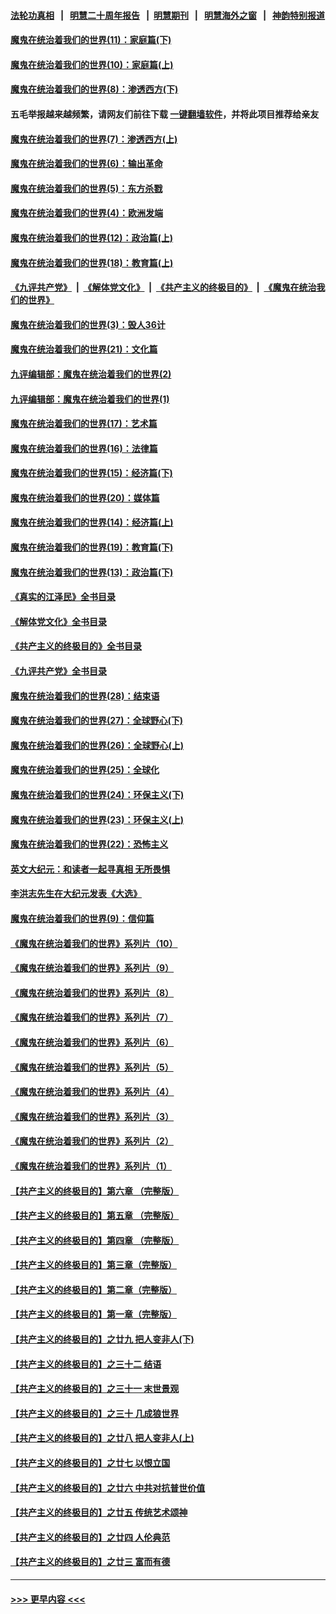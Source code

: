 #### [法轮功真相](https://github.com/gfw-breaker/truth/blob/master/README.md?t=0) &nbsp;&nbsp;|&nbsp;&nbsp; [明慧二十周年报告](https://github.com/gfw-breaker/mh-reports/blob/master/README.md?t=0) &nbsp;&nbsp;|&nbsp;&nbsp;[明慧期刊](https://github.com/gfw-breaker/mh-qikan) &nbsp;&nbsp;|&nbsp;&nbsp; [明慧海外之窗](https://github.com/gfw-breaker/mh-news/blob/master/README.md?t=0) &nbsp;&nbsp;|&nbsp;&nbsp; [神韵特别报道](https://github.com/gfw-breaker/mh-news/blob/master/shenyun.md?t=0)
#### [魔鬼在统治着我们的世界(11)：家庭篇(下)](../pages/nsc422/n10440961.md?t=12111301) 
#### [魔鬼在统治着我们的世界(10)：家庭篇(上)](../pages/nsc422/n10435448.md?t=12111301) 
#### [魔鬼在统治着我们的世界(8)：渗透西方(下)](../pages/nsc422/n10429603.md?t=12111301) 
#### 五毛举报越来越频繁，请网友们前往下载 [一键翻墙软件](https://github.com/gfw-breaker/ssr-accounts)，并将此项目推荐给亲友
#### [魔鬼在统治着我们的世界(7)：渗透西方(上)](../pages/nsc422/n10426013.md?t=12111301) 
#### [魔鬼在统治着我们的世界(6)：输出革命](../pages/nsc422/n10421536.md?t=12111301) 
#### [魔鬼在统治着我们的世界(5)：东方杀戮](../pages/nsc422/n10417707.md?t=12111301) 
#### [魔鬼在统治着我们的世界(4)：欧洲发端](../pages/nsc422/n10414890.md?t=12111301) 
#### [魔鬼在统治着我们的世界(12)：政治篇(上)](../pages/nsc422/n10444576.md?t=12111301) 
#### [魔鬼在统治着我们的世界(18)：教育篇(上)](../pages/nsc422/n10526970.md?t=12111301) 
#### [《九评共产党》](https://github.com/begood0513/9ping.md/blob/master/README.md) &nbsp;|&nbsp; [《解体党文化》](../../../../jtdwh.md/blob/master/README.md)  &nbsp;|&nbsp; [《共产主义的终极目的》](../../../../gczydzjmd.md/blob/master/README.md) &nbsp;|&nbsp; [《魔鬼在统治我们的世界》](../../../../mgztzwmdsj.md/blob/master/README.md) 
#### [魔鬼在统治着我们的世界(3)：毁人36计](../pages/nsc422/n10411583.md?t=12111301) 
#### [魔鬼在统治着我们的世界(21)：文化篇](../pages/nsc422/n10597706.md?t=12111301) 
#### [九评编辑部：魔鬼在统治着我们的世界(2)](../pages/nsc422/n10410036.md?t=12111301) 
#### [九评编辑部：魔鬼在统治着我们的世界(1)](../pages/nsc422/n10406825.md?t=12111301) 
#### [魔鬼在统治着我们的世界(17)：艺术篇](../pages/nsc422/n10499093.md?t=12111301) 
#### [魔鬼在统治着我们的世界(16)：法律篇](../pages/nsc422/n10485969.md?t=12111301) 
#### [魔鬼在统治着我们的世界(15)：经济篇(下)](../pages/nsc422/n10469975.md?t=12111301) 
#### [魔鬼在统治着我们的世界(20)：媒体篇](../pages/nsc422/n10586579.md?t=12111301) 
#### [魔鬼在统治着我们的世界(14)：经济篇(上)](../pages/nsc422/n10457370.md?t=12111301) 
#### [魔鬼在统治着我们的世界(19)：教育篇(下)](../pages/nsc422/n10564808.md?t=12111301) 
#### [魔鬼在统治着我们的世界(13)：政治篇(下)](../pages/nsc422/n10448270.md?t=12111301) 
#### [《真实的江泽民》全书目录](../pages/nsc422/n13721399.md?t=12111301) 
#### [《解体党文化》全书目录](../pages/nsc422/n13721157.md?t=12111301) 
#### [《共产主义的终极目的》全书目录](../pages/nsc422/n13721048.md?t=12111301) 
#### [《九评共产党》全书目录](../pages/nsc422/n13708085.md?t=12111301) 
#### [魔鬼在统治着我们的世界(28)：结束语](../pages/nsc422/n10936246.md?t=12111301) 
#### [魔鬼在统治着我们的世界(27)：全球野心(下)](../pages/nsc422/n10928319.md?t=12111301) 
#### [魔鬼在统治着我们的世界(26)：全球野心(上)](../pages/nsc422/n10900318.md?t=12111301) 
#### [魔鬼在统治着我们的世界(25)：全球化](../pages/nsc422/n10788205.md?t=12111301) 
#### [魔鬼在统治着我们的世界(24)：环保主义(下)](../pages/nsc422/n10695307.md?t=12111301) 
#### [魔鬼在统治着我们的世界(23)：环保主义(上)](../pages/nsc422/n10688613.md?t=12111301) 
#### [魔鬼在统治着我们的世界(22)：恐怖主义](../pages/nsc422/n10614727.md?t=12111301) 
#### [英文大纪元：和读者一起寻真相 无所畏惧](../pages/nsc422/n12542027.md?t=12111301) 
#### [李洪志先生在大纪元发表《大选》](../pages/nsc422/n12534746.md?t=12111301) 
#### [魔鬼在统治着我们的世界(9)：信仰篇](../pages/nsc422/n10432159.md?t=12111301) 
#### [《魔鬼在统治着我们的世界》系列片（10）](../pages/nsc422/n12292670.md?t=12111301) 
#### [《魔鬼在统治着我们的世界》系列片（9）](../pages/nsc422/n12290859.md?t=12111301) 
#### [《魔鬼在统治着我们的世界》系列片（8）](../pages/nsc422/n12287445.md?t=12111301) 
#### [《魔鬼在统治着我们的世界》系列片（7）](../pages/nsc422/n12283425.md?t=12111301) 
#### [《魔鬼在统治着我们的世界》系列片（6）](../pages/nsc422/n12282314.md?t=12111301) 
#### [《魔鬼在统治着我们的世界》系列片（5）](../pages/nsc422/n12281419.md?t=12111301) 
#### [《魔鬼在统治着我们的世界》系列片（4）](../pages/nsc422/n12274024.md?t=12111301) 
#### [《魔鬼在统治着我们的世界》系列片（3）](../pages/nsc422/n12271322.md?t=12111301) 
#### [《魔鬼在统治着我们的世界》系列片（2）](../pages/nsc422/n12269049.md?t=12111301) 
#### [《魔鬼在统治着我们的世界》系列片（1）](../pages/nsc422/n12267575.md?t=12111301) 
#### [【共产主义的终极目的】第六章 （完整版）](../pages/nsc422/n11428913.md?t=12111301) 
#### [【共产主义的终极目的】第五章 （完整版）](../pages/nsc422/n11428912.md?t=12111301) 
#### [【共产主义的终极目的】第四章 （完整版）](../pages/nsc422/n11428907.md?t=12111301) 
#### [【共产主义的终极目的】第三章（完整版）](../pages/nsc422/n11428848.md?t=12111301) 
#### [【共产主义的终极目的】第二章（完整版）](../pages/nsc422/n11428831.md?t=12111301) 
#### [【共产主义的终极目的】第一章（完整版）](../pages/nsc422/n11417651.md?t=12111301) 
#### [【共产主义的终极目的】之廿九 把人变非人(下)](../pages/nsc422/n11344140.md?t=12111301) 
#### [【共产主义的终极目的】之三十二 结语](../pages/nsc422/n11360535.md?t=12111301) 
#### [【共产主义的终极目的】之三十一 末世景观](../pages/nsc422/n11351129.md?t=12111301) 
#### [【共产主义的终极目的】之三十 几成狼世界](../pages/nsc422/n11348280.md?t=12111301) 
#### [【共产主义的终极目的】之廿八 把人变非人(上)](../pages/nsc422/n11340492.md?t=12111301) 
#### [【共产主义的终极目的】之廿七 以恨立国](../pages/nsc422/n11336944.md?t=12111301) 
#### [【共产主义的终极目的】之廿六 中共对抗普世价值](../pages/nsc422/n11324785.md?t=12111301) 
#### [【共产主义的终极目的】之廿五 传统艺术颂神](../pages/nsc422/n11296396.md?t=12111301) 
#### [【共产主义的终极目的】之廿四 人伦典范](../pages/nsc422/n11296397.md?t=12111301) 
#### [【共产主义的终极目的】之廿三 富而有德](../pages/nsc422/n11283598.md?t=12111301) 

----
#### [ >>> 更早内容 <<< ](../indexes/nsc422-earlier.md)
